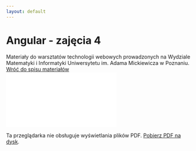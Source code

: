 ```yaml
---
layout: default
---
```

<div class="inner">
	<h1 id="main1">Angular - zajęcia 4</h1>
    <div id="main2" class="h2">Materiały do&nbsp;warsztatów technologii webowych prowadzonych na Wydziale Matematyki i&nbsp;Informatyki Uniwersytetu im. Adama Mickiewicza w Poznaniu.</div>
	<a href="../../index.html" class="button-v button-module">Wróć do&nbsp;spisu materiałów</a>
	<div style="clear: both;"></div>
</div>

<object data="./assets/archives/Angular-zaj04.pdf" type="application/pdf" width="750px" height="750px">
    <embed src="./assets/archives/Angular-zaj04.pdf" type="application/pdf">
        <p>Ta przeglądarka nie obsługuje wyświetlania plików PDF. <a href="./assets/archives/Angular-zaj04.pdf">Pobierz PDF na dysk</a>.</p>
    </embed>
</object>

